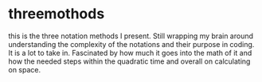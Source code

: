 # threemothods
this is the three notation methods I present.
Still wrapping my brain around understanding the complexity of the notations and their purpose in coding. It is a lot to take in. 
Fascinated by how much it goes into the math of it and how the needed steps within the quadratic time and overall on calculating on space.
